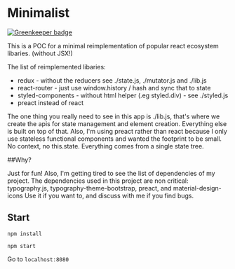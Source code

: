 # Minimalist

[![Greenkeeper badge](https://badges.greenkeeper.io/viankakrisna/minimalist.svg)](https://greenkeeper.io/)

This is a POC for a minimal reimplementation of popular react ecosystem libaries. (without JSX!)

The list of reimplemented libaries:

* redux - without the reducers see ./state.js, ./mutator.js and ./lib.js
* react-router - just use window.history / hash and sync that to state
* styled-components - without html helper (.eg styled.div) - see ./styled.js
* preact instead of react

The one thing you really need to see in this app is ./lib.js, that's where we create the apis for state management and element creation. Everything else is built on top of that. Also, I'm using preact rather than react because I only use stateless functional components and wanted the footprint to be small. No context, no this.state. Everything comes from a single state tree.

##Why?

Just for fun! Also, I'm getting tired to see the list of dependencies of my project. The dependencies used in this project are non critical: typography.js, typography-theme-bootstrap, preact, and material-design-icons Use it if you want to, and discuss with me if you find bugs.

## Start

`npm install`

`npm start`

Go to `localhost:8080`

